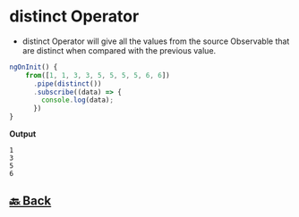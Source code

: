 <h1>distinct Operator</h1>

- distinct Operator will give all the values from the source Observable that are distinct when compared with the previous value.

```ts
ngOnInit() {
    from([1, 1, 3, 3, 5, 5, 5, 5, 6, 6])
      .pipe(distinct())
      .subscribe((data) => {
        console.log(data);
      })
}
```
**Output**
```
1
3
5
6
```

<h2><a href="https://github.com/sanjay9616/JavaScript/blob/master/JavaScript-Technologies/RxJS/README.md"> 🔙 Back</a></h2>